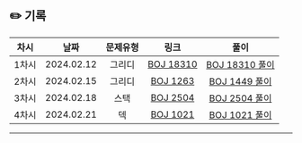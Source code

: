 ## ✏️ 기록   

| 차시 |    날짜    | 문제유형 | 링크 | 풀이 |
|:----:|:---------:|:----:|:-----:|:----:|
| 1차시 | 2024.02.12 |  그리디  | [BOJ 18310](https://www.acmicpc.net/problem/18310)  | [BOJ 18310 풀이](https://github.com/AlgoLeadMe/AlgoLeadMe-7/pull/3) |
| 2차시 | 2024.02.15 |  그리디  | [BOJ 1263](https://www.acmicpc.net/problem/1263)  | [BOJ 1449 풀이](https://github.com/AlgoLeadMe/AlgoLeadMe-7/pull/7) |
| 3차시 | 2024.02.18 |  스택  | [BOJ 2504](https://www.acmicpc.net/problem/2504)  | [BOJ 2504 풀이](https://github.com/AlgoLeadMe/AlgoLeadMe-7/pull/9) |
| 4차시 | 2024.02.21 |  덱  | [BOJ 1021](https://www.acmicpc.net/problem/1021)  | [BOJ 1021 풀이](https://github.com/AlgoLeadMe/AlgoLeadMe-7/pull/12) |
---
